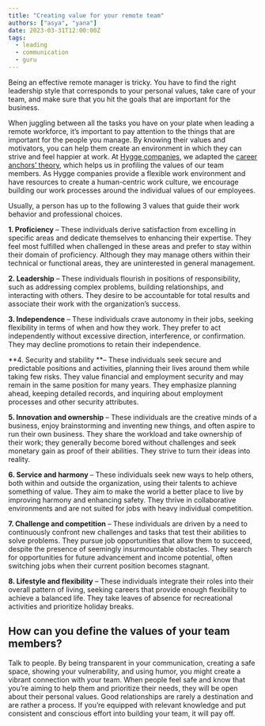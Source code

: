 ```yaml
---
title: "Creating value for your remote team"
authors: ["asya", "yana"]
date: 2023-03-31T12:00:00Z
tags:
  - leading
  - communication
  - guru
---
```


Being an effective remote manager is tricky. You have to find the right leadership style that corresponds to your personal values, take care of your team, and make sure that you hit the goals that are important for the business.

When juggling between all the tasks you have on your plate when leading a remote workforce, it’s important to pay attention to the things that are important for the people you manage. By knowing their values and motivators, you can help them create an environment in which they can strive and feel happier at work. At [Hygge companies](https://hygge.work/#hygge-company), we adapted the [career anchors’ theory](https://www.mindtools.com/af694e5/scheins-career-anchors), which helps us in profiling the values of our team members. As Hygge companies provide a flexible work environment and have resources to create a human-centric work culture, we encourage building our work processes around the individual values of our employees.

Usually, a person has up to the following 3 values that guide their work behavior and professional choices.

**1. Proficiency** – These individuals derive satisfaction from excelling in specific areas and dedicate themselves to enhancing their expertise. They feel most fulfilled when challenged in these areas and prefer to stay within their domain of proficiency. Although they may manage others within their technical or functional areas, they are uninterested in general management.

**2. Leadership** – These individuals flourish in positions of responsibility, such as addressing complex problems, building relationships, and interacting with others. They desire to be accountable for total results and associate their work with the organization’s success.

**3. Independence** – These individuals crave autonomy in their jobs, seeking flexibility in terms of when and how they work. They prefer to act independently without excessive direction, interference, or confirmation. They may decline promotions to retain their independence.

**4. Security and stability **– These individuals seek secure and predictable positions and activities, planning their lives around them while taking few risks. They value financial and employment security and may remain in the same position for many years. They emphasize planning ahead, keeping detailed records, and inquiring about employment processes and other security attributes.

**5. Innovation and ownership** – These individuals are the creative minds of a business, enjoy brainstorming and inventing new things, and often aspire to run their own business. They share the workload and take ownership of their work; they generally become bored without challenges and seek monetary gain as proof of their abilities. They strive to turn their ideas into reality.

**6. Service and harmony** – These individuals seek new ways to help others, both within and outside the organization, using their talents to achieve something of value. They aim to make the world a better place to live by improving harmony and enhancing safety. They thrive in collaborative environments and are not suited for jobs with heavy individual competition.

**7. Challenge and competition** – These individuals are driven by a need to continuously confront new challenges and tasks that test their abilities to solve problems. They pursue job opportunities that allow them to succeed, despite the presence of seemingly insurmountable obstacles. They search for opportunities for future advancement and income potential, often switching jobs when their current position becomes stagnant.

**8. Lifestyle and flexibility** – These individuals integrate their roles into their overall pattern of living, seeking careers that provide enough flexibility to achieve a balanced life. They take leaves of absence for recreational activities and prioritize holiday breaks.

## How can you define the values of your team members?

Talk to people. By being transparent in your communication, creating a safe space, showing your vulnerability, and using humor, you might create a vibrant connection with your team. When people feel safe and know that you’re aiming to help them and prioritize their needs, they will be open about their personal values. Good relationships are rarely a destination and are rather a process. If you’re equipped with relevant knowledge and put consistent and conscious effort into building your team, it will pay off.
